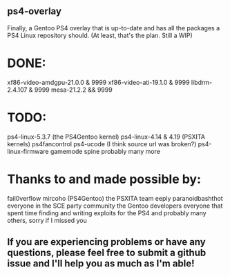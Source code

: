 ## ps4-overlay
Finally, a Gentoo PS4 overlay that is up-to-date and has all the packages a PS4 Linux repository should. (At least, that's the plan. Still a WIP)

# DONE:
xf86-video-amdgpu-21.0.0 & 9999
xf86-video-ati-19.1.0 & 9999
libdrm-2.4.107 & 9999
mesa-21.2.2 && 9999

# TODO:
ps4-linux-5.3.7 (the PS4Gentoo kernel)
ps4-linux-4.14 & 4.19 (PSXITA kernels)
ps4fancontrol
ps4-ucode (I think source url was broken?)
ps4-linux-firmware
gamemode
spine
probably many more

# Thanks to and made possible by:
fail0verflow
mircoho (PS4Gentoo)
the PSXITA team
eeply
paranoidbashthot
everyone in the SCE party community
the Gentoo developers
everyone that spent time finding and writing exploits for the PS4
and probably many others, sorry if I missed you

## If you are experiencing problems or have any questions, please feel free to submit a github issue and I'll help you as much as I'm able!
